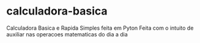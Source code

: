 # calculadora-basica
Calculadora Basica e Rapida Simples feita em Pyton
Feita com o intuito de auxiliar nas operacoes matematicas do dia a dia
